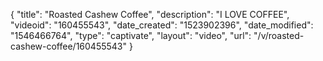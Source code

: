 {
    "title": "Roasted Cashew Coffee",
    "description": "I LOVE COFFEE",
    "videoid": "160455543",
    "date_created": "1523902396",
    "date_modified": "1546466764",
    "type": "captivate",
    "layout": "video",
    "url": "\/v\/roasted-cashew-coffee\/160455543"
}